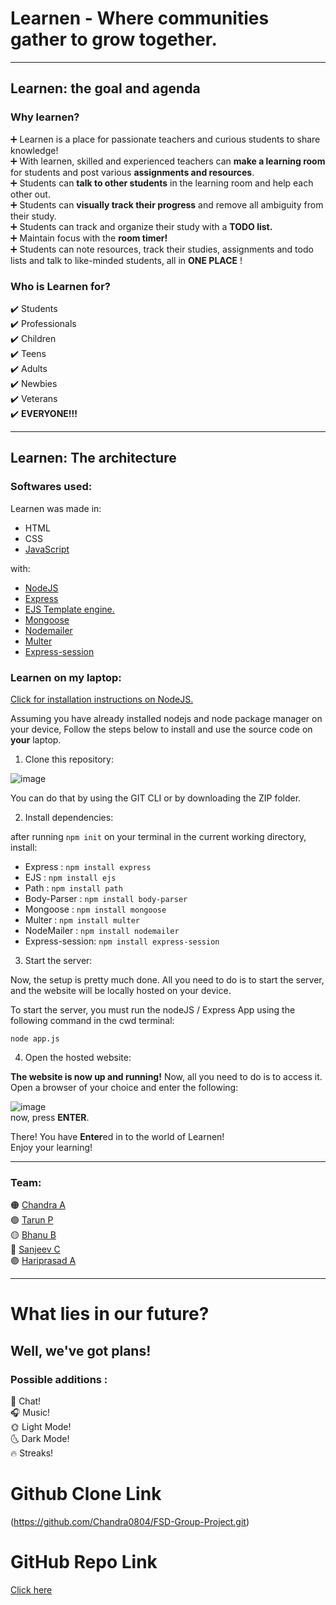 # Learnen - Where communities gather to grow together.
---

## Learnen: the goal and agenda 

### Why learnen?
:heavy_plus_sign: Learnen is a place for passionate teachers and curious students to share knowledge! <br>
:heavy_plus_sign: With learnen, skilled and experienced teachers can **make a learning room** for students and post various **assignments and resources**. <br>
:heavy_plus_sign: Students can **talk to other students** in the learning room and help each other out. <br>
:heavy_plus_sign: Students can **visually track their progress** and remove all ambiguity from their study. <br>
:heavy_plus_sign: Students can track and organize their study with a **TODO list.** <br>
:heavy_plus_sign: Maintain focus with the **room timer!** <br>
:heavy_plus_sign: Students can note resources, track their studies, assignments and todo lists and talk to like-minded students, all in **ONE PLACE** !

### Who is Learnen for?

:heavy_check_mark: Students <br>
:heavy_check_mark: Professionals <br>
:heavy_check_mark: Children <br>
:heavy_check_mark: Teens <br>
:heavy_check_mark: Adults <br>
:heavy_check_mark: Newbies <br>
:heavy_check_mark: Veterans <br>
:heavy_check_mark: **EVERYONE!!!** <br>

---

## Learnen: The architecture

### Softwares used:

Learnen was made in:

* HTML
* CSS
* [JavaScript](https://developer.mozilla.org/en-US/docs/Web/JavaScript)

with:
* [NodeJS](https://nodejs.org/en/docs)
* [Express](https://expressjs.com/)
* [EJS Template engine.](https://ejs.co/#docs)
* [Mongoose](https://mongoosejs.com/docs/)
* [Nodemailer](https://nodemailer.com/about/)
* [Multer](https://www.npmjs.com/package/multer)
* [Express-session](https://expressjs.com/en/resources/middleware/session.html)

### Learnen on my laptop:

[Click for installation instructions on NodeJS.](https://nodejs.org/en/download/package-manager)

Assuming you have already installed nodejs and node package manager on your device, 
Follow the steps below to install and use the source code on **your** laptop.

1. Clone this repository:

![image](https://user-images.githubusercontent.com/104731395/226577933-34a74250-d14b-4645-8a27-075ddf9ee8a4.png) <br>

You can do that by using the GIT CLI or by downloading the ZIP folder. <br> 

2. Install dependencies:

after running `npm init` on your terminal 
in the current working directory, install: <br>

- Express        : `npm install express`
- EJS            : `npm install ejs`
- Path           : `npm install path`
- Body-Parser    : `npm install body-parser`
- Mongoose       : `npm install mongoose`
- Multer         : `npm install multer`
- NodeMailer     : `npm install nodemailer`
- Express-session: `npm install express-session`

3. Start the server:

Now, the setup is pretty much done. All you need to do is to start the server, and the website will be locally hosted on your device.

To start the server, you must run the nodeJS / Express App using the following command in the cwd terminal: <br>

`node app.js`


4. Open the hosted website: 

**The website is now up and running!** Now, all you need to do is to access it. <br>
Open a browser of your choice and enter the following: <br>

![image](https://user-images.githubusercontent.com/104731395/226592085-d39361df-7632-4dc2-b422-2d6d0c39732c.png)
<br>
now, press **ENTER**. <br>

There! You have **Enter**ed in to the world of Learnen! <br>
Enjoy your learning! 

---

### Team: 

🟠 [Chandra A](https://github.com/Chandra0804) <br>
🟢 [Tarun P](https://github.com/Tarun-pvc) <br>
🟡 [Bhanu B](https://github.com/bhanuprakash1606) <br>
🔴 [Sanjeev C](https://github.com/TejaSanjeev) <br>
🟣 [Hariprasad A](https://github.com/hariprasad2512) <br>

---
# What lies in our future?

## Well, we've got plans!

### Possible additions : 

💬 Chat!<br>
🎧 Music!<br>
🌞 Light Mode!<br>
🌜 Dark Mode!<br>
🔥 Streaks! <br>

# Github Clone Link
(https://github.com/Chandra0804/FSD-Group-Project.git)

# GitHub Repo Link
[Click here](https://github.com/Chandra0804/FSD-Group-Project)

